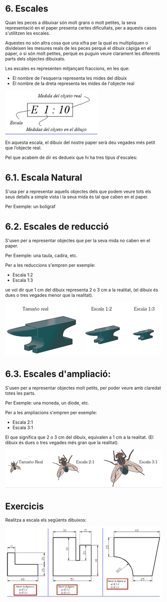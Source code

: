 # 6. Escales

Quan les peces a dibuixar són molt grans o molt petites, la seva representació en el paper presenta certes dificultats, per a aquests casos s'utilitzen les escales.

Aquestes no són altra cosa que una xifra per la qual es multipliquen o divideixen les mesures reals de les peces perquè el dibuix càpiga en el paper, o si són molt petites, perquè es puguin veure clarament les diferents parts dels objectes dibuixats.


Les escales es representen mitjançant fraccions, en les que:

- El nombre de l'esquerra representa les mides del dibuix
- El nombre de la dreta representa les mides de l'objecte real

![imagen](img/2019-10-15-19-29-26.png)

En aquesta escala, el dibuix del nostre paper serà deu vegades més petit que l’objecte real.

Pel que acabem de dir es dedueix que hi ha tres tipus d'escales:

# 6.1. Escala Natural

S'usa per a representar aquells objectes dels que podem veure tots els seus detalls a simple vista i la seva mida és tal que caben en el paper.

Per Exemple: un bolígraf

# 6.2. Escales de reducció

S'usen per a representar objectes que per la seva mida no caben en el paper.

Per Exemple: una taula, cadira, etc.

Per a les reduccions s'empren per exemple:

- Escala 1:2
- Escala 1:3

ue vol dir que 1 cm del dibuix representa 2 o 3 cm a la realitat, (el dibuix és dues o tres vegades menor que la realitat).

![imagen](img/2019-10-15-19-25-46.png)

# 6.3. Escales d'ampliació:

S'usen per a representar objectes molt petits, per poder veure amb claredat totes les parts.

Per Exemple: una moneda, un díode, etc.

Per a les ampliacions s'empren per exemple:

- Escala 2:1
- Escala 3:1

El que significa que 2 o 3 cm del dibuix, equivalen a 1 cm a la realitat. (El dibuix és dues o tres vegades més gran que la realitat).

![imagen](img/2019-10-15-19-26-09.png)

# Exercicis

Realitza a escala els següents dibuixos:

![imagen](img/2019-10-15-19-30-53.png)